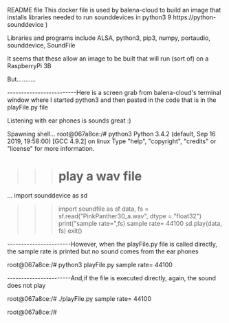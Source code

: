 README file
This docker file is used by balena-cloud to build an image that installs libraries needed to run 
    sounddevices in python3 9 https://python-sounddevice )

Libraries and programs include ALSA, python3, pip3, numpy, portaudio, sounddevice, SoundFile

It seems that these allow an image to be built that will run (sort of) on a RaspberryPi 3B

But...........


-------------------------Here is a screen grab from balena-cloud's terminal window where I started
   python3 and then pasted in the code that is in the playFile.py file

   Listening with ear phones is sounds great :)

Spawning shell...
root@067a8ce:/# python3
Python 3.4.2 (default, Sep 16 2019, 19:58:00) 
[GCC 4.9.2] on linux
Type "help", "copyright", "credits" or "license" for more information.
>>> # play a wav file
... import sounddevice as sd
>>> import soundfile as sf
>>> data, fs = sf.read("PinkPanther30_a.wav", dtype = "float32")
>>> print("sample rate=",fs)
sample rate= 44100
>>> sd.play(data, fs)
>>> exit()

-----------------------However, when the playFile.py file is called directly, the sample rate is printed but
    no sound comes from the ear phones

root@067a8ce:/# python3 playFile.py
sample rate= 44100

-----------------------And,if the file is executed directly, again, the sound does not play

root@067a8ce:/# ./playFile.py
sample rate= 44100

root@067a8ce:/# 
